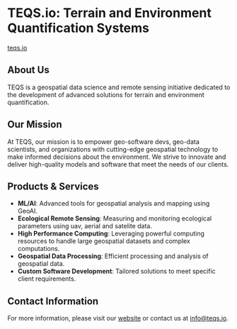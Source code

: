 # TEQS.io: Terrain and Environment Quantification Systems
[teqs.io]("teqs.io")

## About Us
TEQS is a geospatial data science and remote sensing initiative dedicated to the development of advanced solutions for terrain and environment quantification. 

## Our Mission
At TEQS, our mission is to empower geo-software devs, geo-data scientists, and organizations with cutting-edge geospatial technology to make informed decisions about the environment. We strive to innovate and deliver high-quality models and software that meet the needs of our clients.

## Products & Services
- **ML/AI**: Advanced tools for geospatial analysis and mapping using GeoAI.
- **Ecological Remote Sensing**: Measuring and monitoring ecological parameters using uav, aerial and satelite data.
- **High Performance Computing**: Leveraging powerful computing resources to handle large geospatial datasets and complex computations.
- **Geospatial Data Processing**: Efficient processing and analysis of geospatial data.
- **Custom Software Development**: Tailored solutions to meet specific client requirements.

## Contact Information
For more information, please visit our [website](https://www.teqs.io) or contact us at info@teqs.io.
